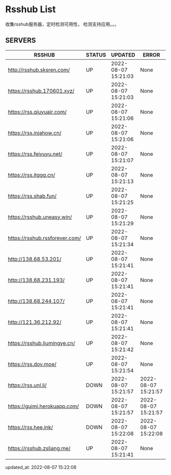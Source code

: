 # Rsshub List

收集rsshub服务器，定时检测可用性， 检测支持应用。。。


## SERVERS

|  RSSHUB   | STATUS  | UPDATED  | ERROR  | TWITTER |  
|  ----  | ----  | ----  | ----  | ---- |  
| http://rsshub.sksren.com/ | UP | 2022-08-07 15:21:03 | None |OK|  
| https://rsshub.170601.xyz/ | UP | 2022-08-07 15:21:03 | None |OK|  
| https://rss.qiuyuair.com/ | UP | 2022-08-07 15:21:06 | None ||  
| https://rss.injahow.cn/ | UP | 2022-08-07 15:21:06 | None ||  
| https://rss.feiyuyu.net/ | UP | 2022-08-07 15:21:07 | None ||  
| https://rss.itggg.cn/ | UP | 2022-08-07 15:21:13 | None ||  
| https://rss.shab.fun/ | UP | 2022-08-07 15:21:25 | None |OK|  
| https://rsshub.uneasy.win/ | UP | 2022-08-07 15:21:29 | None |OK|  
| https://rsshub.rssforever.com/ | UP | 2022-08-07 15:21:34 | None |OK|  
| http://138.68.53.201/ | UP | 2022-08-07 15:21:41 | None ||  
| http://138.68.231.193/ | UP | 2022-08-07 15:21:41 | None ||  
| http://138.68.244.107/ | UP | 2022-08-07 15:21:41 | None ||  
| http://121.36.212.92/ | UP | 2022-08-07 15:21:41 | None ||  
| https://rsshub.liumingye.cn/ | UP | 2022-08-07 15:21:42 | None ||  
| https://rss.dov.moe/ | UP | 2022-08-07 15:21:54 | None |OK|  
| https://rss.unl.li/ | DOWN | 2022-08-07 15:21:57 | 2022-08-07 15:21:57 |  
| https://guimi.herokuapp.com/ | DOWN | 2022-08-07 15:21:57 | 2022-08-07 15:21:57 |  
| https://rss.hee.ink/ | DOWN | 2022-08-07 15:22:08 | 2022-08-07 15:22:08 |  
| https://rsshub.zsliang.me/ | UP | 2022-08-07 15:21:41 | None |OK|  
  

updated_at: 2022-08-07 15:22:08  
